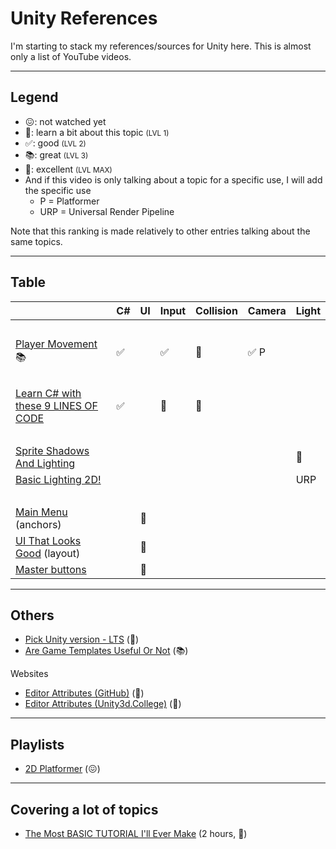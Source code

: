 # Unity References

I'm starting to stack my references/sources for Unity here. This is almost only a list of YouTube videos.

<hr class="sl">

## Legend

* 😖: not watched yet
* 👀: learn a bit about this topic <small>(LVL 1)</small>
* ✅: good <small>(LVL 2)</small>
* 📚: great <small>(LVL 3)</small>
* 🚀: excellent <small>(LVL MAX)</small>
* And if this video is only talking about a topic for a specific use, I will add the specific use
  * P = Platformer
  * URP = Universal Render Pipeline

Note that this ranking is made relatively to other entries talking about the same topics.

<hr class="sr">

## Table

|  | C# | UI | Input | Collision | Camera | Light |
|----------------------------------|---|---|---|---|---|---|
| <br> |
| [Player Movement](https://www.youtube.com/watch?v=Uv5tfMSKlnU) 📚 | ✅ | | ✅ | 👀 | ✅ P |
| <br> |
|[Learn C# with these 9 LINES OF CODE](https://www.youtube.com/watch?v=aB9LJ9oHGOs&ab_channel=Blackthornprod)| ✅ | | 👀 | 👀 |
| <br> |
| [Sprite Shadows And Lighting](https://www.youtube.com/watch?v=flu2PNRUAso) | | | | | | 🚀 |
| [Basic Lighting 2D!](https://www.youtube.com/watch?v=6Q0FnPy9Orc&ab_channel=TopsideStudios) | | | | | | URP |
| <br> |
| [Main Menu](https://www.youtube.com/watch?v=RsgiYqLID-U&ab_channel=CocoCode) (anchors) | | 🚀 | | | | |
| [UI That Looks Good](https://www.youtube.com/watch?v=HwdweCX5aMI&ab_channel=GameDevGuide) (layout) | | 🚀 | | | | |
| [Master buttons](https://www.youtube.com/watch?v=cW-E4WEogzE&ab_channel=CocoCode) | | 🚀 | | | | |

<hr class="sl">

## Others

* [Pick Unity version - LTS](https://www.youtube.com/watch?v=LLYhTWEX2Wc) (🚀)
* [Are Game Templates Useful Or Not](https://www.youtube.com/watch?v=GG0GVLYzkus) (📚)

Websites

* [Editor Attributes (GitHub)](https://github.com/teebarjunk/Unity-Built-In-Attributes/) (🚀)
* [Editor Attributes (Unity3d.College)](https://unity3d.college/2017/05/22/unity-attributes/) (👀)

<hr class="sr">

## Playlists

* [2D Platformer](https://www.youtube.com/watch?v=Ii-scMenaOQ&list=PLrnPJCHvNZuCVTz6lvhR81nnaf1a-b67U&ab_channel=CodinginFlow) (😖)

<hr class="sr">

## Covering a lot of topics

* [The Most BASIC TUTORIAL I'll Ever Make](https://www.youtube.com/watch?v=pwZpJzpE2lQ) (2 hours, 🚀)